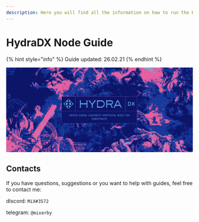 ```yaml
---
description: Here you will find all the information on how to run the HydraDX node.
---
```


# HydraDX Node Guide

{% hint style="info" %}
Guide updated: 26.02.21
{% endhint %}

![](.gitbook/assets/screenshot-2021-02-12-at-05.56.32.png)

## Contacts

If you have questions, suggestions or you want to help with guides, feel free to contact me:

discord: `MiX#3572`

telegram: `@mixerby`














